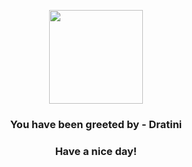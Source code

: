 <p align="center">
            <img src="https://raw.githubusercontent.com/PokeAPI/sprites/master/sprites/pokemon/147.png" width="150" height="150">
          </p>
          <h3 align="center">You have been greeted by - <b>Dratini</b></h3>
          <h3 align="center">Have a nice day!</h3>
        